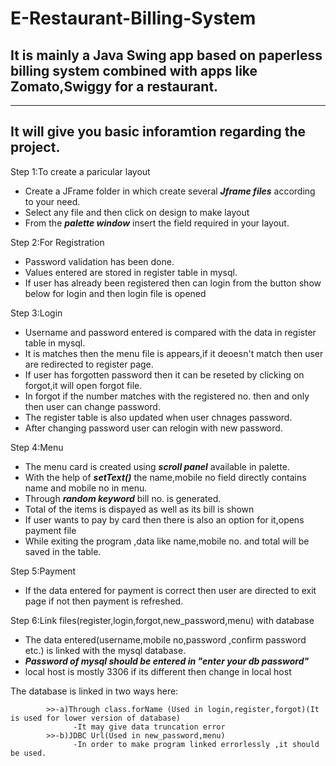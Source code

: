 # E-Restaurant-Billing-System

## It is mainly a Java Swing app based on paperless billing system combined with apps like Zomato,Swiggy for a restaurant.
------------------------------------------------------------------------------------------------------------------------

## It will give you basic inforamtion regarding the project.

Step 1:To create a paricular layout<br>
         <ul>
        <li> Create a JFrame folder in which create several <strong><em>Jframe files</strong></em> according to your need.<br></li>
        <li>Select any file and then click on design to make layout<br></li>
        <li>From the <strong><em>palette window</strong></em> insert the field required in your layout.<br></li>
         </ul>
     
Step 2:For Registration<br>
        <ul>
        <li>Password validation has been done.<br></li>
        <li>Values entered are stored in register table in mysql.<br></li>
        <li>If user has already been registered then can login from the button show below for login and then login file is opened<br></li>
        </ul>
         
Step 3:Login<br>
         <ul>
        <li>Username and password entered is compared with the data in register table in mysql.<br></li>
        <li>It is matches then the menu file is appears,if it deoesn't match then user are redirected to register page.<br></li>
        <li>If user has forgotten password then it can be reseted by clicking on forgot,it will open forgot file.<br></li>
        <li>In forgot if the number matches with the registered no. then and only then user can change password.<br></li>
        <li>The register table is also updated when user chnages password.<br></li>
        <li>After changing password user can relogin with new password.<br></li>
         </ul>

Step 4:Menu<br>
        <ul>
        <li>The menu card is created using <strong><em>scroll panel</strong></em> available in palette.<br></li>
        <li>With the help of <strong><em>setText()</strong></em> the name,mobile no field directly contains name and mobile no in menu.<br></li>
        <li>Through <strong><em>random keyword</strong></em> bill no. is generated.<br></li>
        <li>Total of the items is dispayed as well as its bill is shown<br></li>
        <li>If user wants to pay by card then there is also an option for it,opens payment file<br></li>
        <li>While exiting the program ,data like name,mobile no. and total will be saved in the table.<br></li>
        </ul>
        
Step 5:Payment<br>
         <ul>
        <li>If the data entered for payment is correct then user are directed to exit page if not then payment is refreshed.<br></li>
         </ul>
         
Step 6:Link files(register,login,forgot,new_password,menu) with database<br>
        <ul>
        <li>The data entered(username,mobile no,password ,confirm password etc.) is linked with the mysql database.<br></li>
        <li><strong><em>Password of mysql should be entered in "enter your db password"</strong></em><br></li>
        <li>local host is mostly 3306 if its different then change in local host<br> </li>
         </ul>
        The database is linked in two ways here: 
            
            >>-a)Through class.forName (Used in login,register,forgot)(It is used for lower version of database)
                  -It may give data truncation error
            >>-b)JDBC Url(Used in new_password,menu)
                  -In order to make program linked errorlessly ,it should be used.
                  
      
